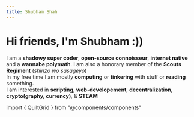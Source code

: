 ```yaml
---
title: Shubham Shah
---
```


# Hi friends, I'm Shubham :))

I am a **shadowy super coder**, **open-source connoisseur**, **internet native** and a **wannabe polymath**. I am also a honorary member of the **Scouts Regiment** (*shinzo wo sasageyo*)
<br/>In my free time I am mostly **computing** or **tinkering** with stuff or **reading** something.
<br/>I am interested in **scripting**, **web-developement**, **decentralization**, **crypto(graphy, currency)**, & **STEAM**

<QuiltGrid />

import { QuiltGrid } from "@components/components"
